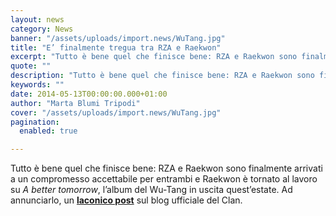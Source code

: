 ```yaml
---
layout: news
category: News
banner: "/assets/uploads/import.news/WuTang.jpg"
title: "E’ finalmente tregua tra RZA e Raekwon"
excerpt: "Tutto è bene quel che finisce bene: RZA e Raekwon sono finalmente arrivati a un compromesso accettabile per entrambi e Raekwon è tornato al lavoro su A better tomorrow, l’album del Wu-Tang in uscita quest’estate. Ad annunciarlo, un laconico post sul blog ufficiale del Clan"
quote: ""
description: "Tutto è bene quel che finisce bene: RZA e Raekwon sono finalmente arrivati a un compromesso accettabile per entrambi e Raekwon è tornato al lavoro su A better tomorrow, l’album del Wu-Tang in uscita quest’estate. Ad annunciarlo, un laconico post sul blog ufficiale del Clan"
keywords: ""
date: 2014-05-13T00:00:00.000+01:00
author: "Marta Blumi Tripodi"
cover: "/assets/uploads/import.news/WuTang.jpg"
pagination:
  enabled: true

---
```


[](https://hotmc.com/wp-content/uploads/2014/04/WuTang.jpg)

Tutto è bene quel che finisce bene: RZA e Raekwon sono finalmente arrivati a un compromesso accettabile per entrambi e Raekwon è tornato al lavoro su _A better tomorrow_, l’album del Wu-Tang in uscita quest’estate. Ad annunciarlo, un [**laconico post**](http://wutangclan.com/2014/05/09/breaking-news-raekwon-and-rza-truce-raekwon/ "http://wutangclan.com/2014/05/09/breaking-news-raekwon-and-rza-truce-raekwon/") sul blog ufficiale del Clan.